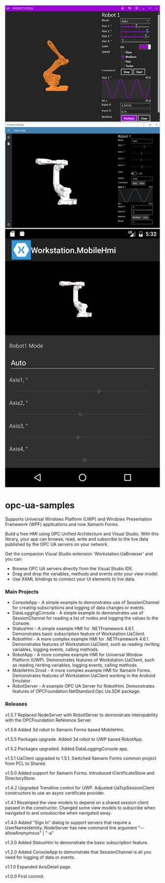 ![Workstation][1] ![RobotApp][2] ![mobilehmi-droid][3]

# opc-ua-samples
Supports Universal Windows Platform (UWP) and Windows Presentation Framework (WPF) applications and now Xamarin Forms.

Build a free HMI using OPC Unified Architecture and Visual Studio. With this library, your app can browse, read, write and subscribe to the live data published by the OPC UA servers on your network.

Get the companion Visual Studio extension 'Workstation.UaBrowser' and you can:
- Browse OPC UA servers directly from the Visual Studio IDE.
- Drag and drop the variables, methods and events onto your view model.
- Use XAML bindings to connect your UI elements to live data.


### Main Projects
- ConsoleApp - A simple example to demonstrates use of SessionChannel for creating subscriptions and logging of data changes or events.
- DataLoggingConsole - A simple example to demonstrates use of SessionChannel for reading a list of nodes and logging the values to the Console.
- StatusHmi - A simple example HMI for .NETFramework 4.6.1. Demonstrates basic subscription feature of Workstation.UaClient. 
- RobotHmi - A more complex example HMI for .NETFramework 4.6.1. Demonstrates features of Workstation.UaClient, such as reading /writing variables, logging events, calling methods. 
- RobotApp - A more complex example HMI for Universal Window Platform (UWP). Demonstrates features of Workstation.UaClient, such as reading /writing variables, logging events, calling methods. 
- MobileHmi.Droid - A more complex example HMI for Xamarin Forms. Demonstrates features of Workstation.UaClient working in the Android Emulator. 
- RobotServer - A example OPC UA Server for RobotHmi. Demonstrates features of OPCFoundation.NetStandard.Opc.Ua.SDK package. 

### Releases

v1.5.7 Replaced NodeServer with RobotServer to demonstrate interopability with the OPCFoundation Reference Server.

v1.5.6 Added 3d robot to Xamarin Forms based MobileHmi.

v1.5.5 Packages upgrade. Added 3d robot to UWP based RobotApp. 

v1.5.2 Packages upgraded. Added DataLoggingConsole app.

v1.5.1 UaClient upgraded to 1.5.1. Switched Xamarin Forms common project from PCL to Shared. 

v1.5.0 Added support for Xamarin Forms. Introduced ICertificateStore and DirectoryStore.

v1.4.2 Upgraded Trendline control for UWP. Adjusted UaTcpSessionClient constructors to use an async certificate provider. 

v1.4.1 Revamped the view models to depend on a shared session client passed in the constructor. Changed some view models to subscribe when navigated to and unsubscribe when navigated away.

v1.4.0 Added "Sign In" dialog to support servers that require a UserNameIdentity. NodeServer has new command line argument "--allowAnonymous" | "-a" 

v1.3.0 Added StatusHmi to demonstrate the basic subscription feature.

v1.2.0 Added ConsoleApp to demonstrate that SessionChannel is all you need for logging of data or events.

v1.1.0 Expanded AxisDetail page.

v1.0.0 First commit.

[1]: WorkstationRuntime.png
[2]: RobotApp.png
[3]: mobilehmi-droid.png  
